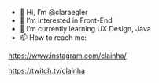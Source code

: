 - 👋 Hi, I’m @claraegler
- 👀 I’m interested in Front-End
- 🌱 I’m currently learning UX Design, Java
- 📫 How to reach me:

https://www.instagram.com/clainha/

https://twitch.tv/clainha


<!---
claraegler/claraegler is a ✨ special ✨ repository because its `README.md` (this file) appears on your GitHub profile.
You can click the Preview link to take a look at your changes.
--->
